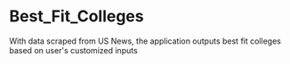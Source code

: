# Best_Fit_Colleges
With data scraped from US News, the application outputs best fit colleges based on user's customized inputs
